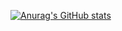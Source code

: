 [![Anurag's GitHub stats](https://github-readme-stats.vercel.app/api?username=loadxtp&show_icons=true&theme=buefy&count_private=true)](https://github.com/loadxtp)
